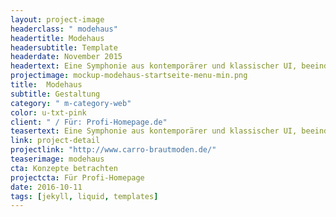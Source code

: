 ```yaml
---
layout: project-image
headerclass: " modehaus"
headertitle: Modehaus
headersubtitle: Template
headerdate: November 2015
headertext: Eine Symphonie aus kontemporärer und klassischer UI, beeindruckende Bilderwelt und fein abgestimmte Farbwahl &amp; Details.
projectimage: mockup-modehaus-startseite-menu-min.png
title:  Modehaus
subtitle: Gestaltung
category: " m-category-web"
color: u-txt-pink
client: " / Für: Profi-Homepage.de"
teasertext: Eine Symphonie aus kontemporärer und klassischer UI, beeindruckende Bilderwelt und fein abgestimmte Farbwahl &amp; Details.
link: project-detail
projectlink: "http://www.carro-brautmoden.de/"
teaserimage: modehaus
cta: Konzepte betrachten
projectcta: Für Profi-Homepage
date: 2016-10-11
tags: [jekyll, liquid, templates]
---
```

<!-- Widgets -->
<!-- <section id="widget-font" class="o-flex-center--center has-column c-widget">
  <p class="c-widget__heading u-txt-grey-lightest u-uppercase">Schriftfamilie</p>
  <div class="c-widget__aa u-txt-black oculus-aa"></div>
  <p class="c-widget__subtitle u-txt-black">Avenir</p>
</section>

<section id="widget-color" class="o-flex-center--center has-column c-widget">
  <p class="c-widget__heading u-txt-grey-lightest u-uppercase">Farbkomposition</p>
  <div class="o-flex-center--center c-widget__palette u-txt-black">
    <span class="c-widget__color is-red"></span>
    <span class="c-widget__color is-black"></span>
    <span class="c-widget__color is-blue"></span>
    <span class="c-widget__color is-grey"></span>
    <span class="c-widget__color is-grey-light"></span>
  </div>
</section>

<section id="widget-video" class="o-flex-center--center has-column c-widget">
  <div><p class="c-widget__heading u-txt-grey-lightest u-uppercase">Videomodus</p></div>
  <div class="c-widget__video"></div>
</section> -->
